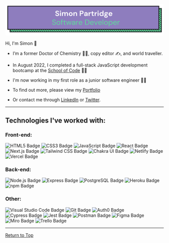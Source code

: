 ![Banner](images/banner.png)

Hi, I'm Simon 👋

- I’m a former Doctor of Chemistry 👨‍🔬, copy editor ✍️, and world traveller.

- In August 2022, I completed a full-stack JavaScript development bootcamp at the [School of Code](https://www.schoolofcode.co.uk/) 👨‍🎓

- I'm now working in my first role as a junior software engineer 👨‍💻

- To find out more, please view my [Portfolio](https://www.simonpartridge.me/)

- Or contact me through [LinkedIn](https://www.linkedin.com/in/simonpartridge86/) or [Twitter](https://twitter.com/simonisworking).

---

## Technologies I've worked with:

<!--Badges from https://badges.pages.dev/-->

### Front-end:

![HTML5 Badge](https://img.shields.io/badge/HTML5-E34F26?logo=html5&logoColor=fff&style=for-the-badge)
![CSS3 Badge](https://img.shields.io/badge/CSS3-1572B6?logo=css3&logoColor=fff&style=for-the-badge)
![JavaScript Badge](https://img.shields.io/badge/JavaScript-F7DF1E?logo=javascript&logoColor=000&style=for-the-badge)
![React Badge](https://img.shields.io/badge/React-61DAFB?logo=react&logoColor=000&style=for-the-badge)
![Next.js Badge](https://img.shields.io/badge/Next.js-000?logo=nextdotjs&logoColor=fff&style=for-the-badge)
![Tailwind CSS Badge](https://img.shields.io/badge/Tailwind%20CSS-06B6D4?logo=tailwindcss&logoColor=fff&style=for-the-badge)
![Chakra UI Badge](https://img.shields.io/badge/Chakra%20UI-319795?logo=chakraui&logoColor=fff&style=for-the-badge)
![Netlify Badge](https://img.shields.io/badge/Netlify-00C7B7?logo=netlify&logoColor=fff&style=for-the-badge)
![Vercel Badge](https://img.shields.io/badge/Vercel-000?logo=vercel&logoColor=fff&style=for-the-badge)

### Back-end:

![Node.js Badge](https://img.shields.io/badge/Node.js-393?logo=nodedotjs&logoColor=fff&style=for-the-badge)
![Express Badge](https://img.shields.io/badge/Express-000?logo=express&logoColor=fff&style=for-the-badge)
![PostgreSQL Badge](https://img.shields.io/badge/PostgreSQL-4169E1?logo=postgresql&logoColor=fff&style=for-the-badge)
![Heroku Badge](https://img.shields.io/badge/Heroku-430098?logo=heroku&logoColor=fff&style=for-the-badge)
![npm Badge](https://img.shields.io/badge/npm-CB3837?logo=npm&logoColor=fff&style=for-the-badge)

### Other:

![Visual Studio Code Badge](https://img.shields.io/badge/VS%20Code-007ACC?logo=visualstudiocode&logoColor=fff&style=for-the-badge)
![Git Badge](https://img.shields.io/badge/Git-F05032?logo=git&logoColor=fff&style=for-the-badge)
![Auth0 Badge](https://img.shields.io/badge/Auth0-EB5424?logo=auth0&logoColor=fff&style=for-the-badge)  
![Cypress Badge](https://img.shields.io/badge/Cypress-17202C?logo=cypress&logoColor=fff&style=for-the-badge)
![Jest Badge](https://img.shields.io/badge/Jest-C21325?logo=jest&logoColor=fff&style=for-the-badge)
![Postman Badge](https://img.shields.io/badge/Postman-FF6C37?logo=postman&logoColor=fff&style=for-the-badge)
![Figma Badge](https://img.shields.io/badge/Figma-F24E1E?logo=figma&logoColor=fff&style=for-the-badge)
![Miro Badge](https://img.shields.io/badge/Miro-050038?logo=miro&logoColor=fff&style=for-the-badge)
![Trello Badge](https://img.shields.io/badge/Trello-0052CC?logo=trello&logoColor=fff&style=for-the-badge)

---

<!--
## My Stats

[![Simon's GitHub stats](https://github-readme-stats.vercel.app/api?username=simonpartridge86&count_private=true&show_icons=true&theme=cobalt&bg_color=1E1E1E)](https://github.com/anuraghazra/github-readme-stats)

[![Top Langs](https://github-readme-stats.vercel.app/api/top-langs/?username=anuraghazra&langs_count=4&theme=cobalt&bg_color=1E1E1E)](https://github.com/anuraghazra/github-readme-stats)

![Codewars Badge](https://www.codewars.com/users/simonpartridge86/badges/large)

--- -->

[Return to Top](#hi-im-simon---thanks-for-stopping-by-🤗)
